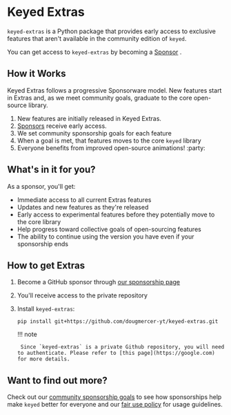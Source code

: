 # Keyed Extras

`keyed-extras` is a Python package that provides early access to exclusive features that aren't available in the community edition of `keyed`.

You can get access to `keyed-extras` by becoming a [Sponsor](https://github.com/dougmercer) <!-- md:sponsors -->.

## How it Works

Keyed Extras follows a progressive Sponsorware model. New features start in Extras and, as we meet community goals, graduate to the core open-source library.

1. New features are initially released in Keyed Extras.
2. [Sponsors](https://github.com/dougmercer) <!-- md:sponsors --> receive early access.
3. We set community sponsorship goals for each feature
4. When a goal is met, that features moves to the core `keyed` library
5. Everyone benefits from improved open-source animations! :party:

## What's in it for you?

As a sponsor, you'll get:

- Immediate access to all current Extras features
- Updates and new features as they're released
- Early access to experimental features before they potentially move to the core library
- Help progress toward collective goals of open-sourcing features
- The ability to continue using the version you have even if your sponsorship ends

## How to get Extras

1. Become a GitHub sponsor through [our sponsorship page](https://github.com/sponsors/dougmercer/)
2. You'll receive access to the private repository
3. Install `keyed-extras`:
   ```console
   pip install git+https://github.com/dougmercer-yt/keyed-extras.git
   ```

    !!! note

        Since `keyed-extras` is a private Github repository, you will need to authenticate. Please refer to [this page](https://google.com) for more details.

<!-- TODO, link to more detailed install instructions on the keyed-extras repo when it's available. -->

## Want to find out more?

Check out our [community sponsorship goals](goals.md) to see how sponsorships help make `keyed` better for everyone and our [fair use policy](fairuse.md) for usage guidelines.
